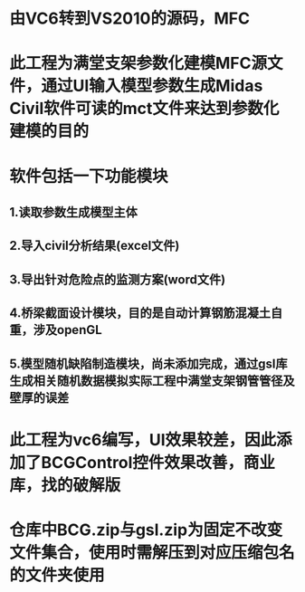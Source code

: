 # 由VC6转到VS2010的源码，MFC
# 此工程为满堂支架参数化建模MFC源文件，通过UI输入模型参数生成Midas Civil软件可读的mct文件来达到参数化建模的目的
# 软件包括一下功能模块
## 1.读取参数生成模型主体
## 2.导入civil分析结果(excel文件)
## 3.导出针对危险点的监测方案(word文件)
## 4.桥梁截面设计模块，目的是自动计算钢筋混凝土自重，涉及openGL
## 5.模型随机缺陷制造模块，尚未添加完成，通过gsl库生成相关随机数据模拟实际工程中满堂支架钢管管径及壁厚的误差
# 此工程为vc6编写，UI效果较差，因此添加了BCGControl控件效果改善，商业库，找的破解版
# 仓库中BCG.zip与gsl.zip为固定不改变文件集合，使用时需解压到对应压缩包名的文件夹使用
